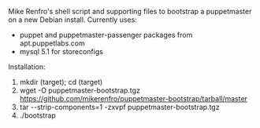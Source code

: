 Mike Renfro's shell script and supporting files to bootstrap a
puppetmaster on a new Debian install. Currently uses:

  * puppet and puppetmaster-passenger packages from apt.puppetlabs.com
  * mysql 5.1 for storeconfigs

Installation:

  1. mkdir (target); cd (target)
  2. wget -O puppetmaster-bootstrap.tgz https://github.com/mikerenfro/puppetmaster-bootstrap/tarball/master
  3. tar --strip-components=1 -zxvpf puppetmaster-bootstrap.tgz 
  4. ./bootstrap
